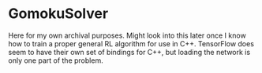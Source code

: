 # GomokuSolver

Here for my own archival purposes. Might look into this later once I know how to train a proper general RL algorithm for use in C++. TensorFlow does seem to have their own set of bindings for C++, but loading the network is only one part of the problem.

